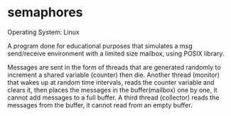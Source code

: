 # semaphores
Operating System: Linux

A program done for educational purposes that simulates a msg send/receive environment
with a limited size mailbox, using POSIX library.

Messages are sent in the form of threads that are generated randomly 
to increment a shared variable (counter) then die.
Another thread (monitor) that wakes up at random time intervals, reads the counter variable and clears it,
then places the messages in the buffer(mailbox) one by one, it cannot add messages to a full buffer.
A third thread (collector) reads the messages from the buffer, it cannot read from an empty buffer.
